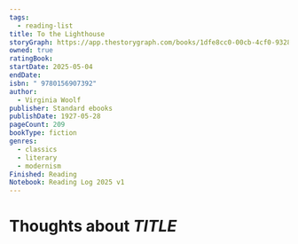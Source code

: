 ```yaml
---
tags:
  - reading-list
title: To the Lighthouse
storyGraph: https://app.thestorygraph.com/books/1dfe8cc0-00cb-4cf0-9328-3a0293249f97
owned: true
ratingBook: 
startDate: 2025-05-04
endDate: 
isbn: " 9780156907392"
author:
  - Virginia Woolf
publisher: Standard ebooks
publishDate: 1927-05-28
pageCount: 209
bookType: fiction
genres:
  - classics
  - literary
  - modernism
Finished: Reading
Notebook: Reading Log 2025 v1
---
```


# Thoughts about _TITLE_
